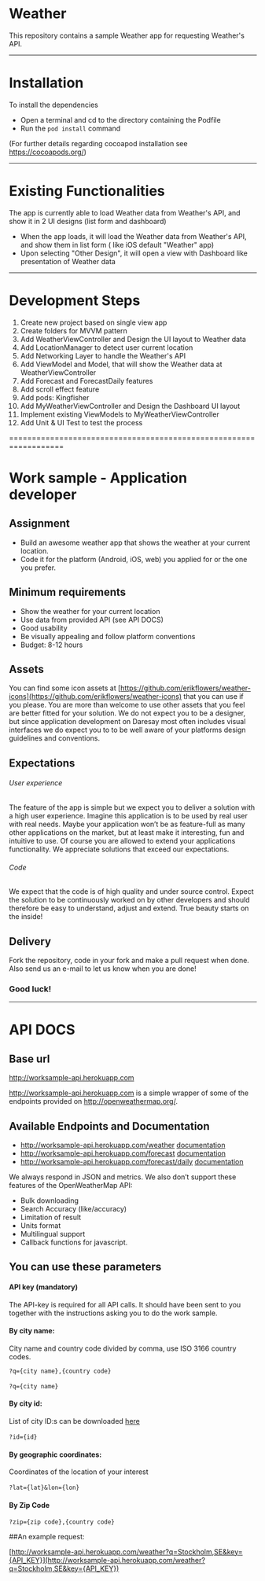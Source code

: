 Weather
======

This repository contains a sample Weather app for requesting Weather's API.


---
# Installation

To install the dependencies
* Open a terminal and cd to the directory containing the Podfile
* Run the `pod install` command

(For further details regarding cocoapod installation see https://cocoapods.org/)


---
# Existing Functionalities

The app is currently able to load Weather data from Weather's API, and show it in 2 UI designs (list form and dashboard)

* When the app loads, it will load the Weather data from Weather's API, and show them in list form ( like iOS default "Weather" app)
* Upon selecting "Other Design", it will open a view with Dashboard like presentation of Weather data

---
# Development Steps

1. Create new project based on single view app
2. Create folders for MVVM pattern
3. Add WeatherViewController and Design the UI layout to Weather data
4. Add LocationManager to detect user current location
5. Add Networking Layer to handle the Weather's API
6. Add ViewModel and Model, that will show the Weather data at WeatherViewController
7. Add Forecast and ForecastDaily features
8. Add scroll effect feature
9. Add pods: Kingfisher
10. Add MyWeatherViewController and Design the Dashboard UI layout
11. Implement existing ViewModels to MyWeatherViewController
10. Add Unit & UI Test to test the process




==================================================================


# Work sample - Application developer

## Assignment

- Build an awesome weather app that shows the weather at your current  location.
- Code it for the platform (Android, iOS, web) you applied for or the one you prefer.

## Minimum requirements
- Show the weather for your current location
- Use data from provided API (see API DOCS)
- Good usability
- Be visually appealing and follow platform conventions
- Budget: 8-12 hours

## Assets
You can find some icon assets at [https://github.com/erikflowers/weather-icons](https://github.com/erikflowers/weather-icons) that you can use if you please. You are more than welcome to use other assets that you feel are better fitted for your solution. We do not expect you to be a designer, but since application development on Daresay most often includes visual interfaces we do expect you to to be well aware of your platforms design guidelines and conventions.

## Expectations
###### User experience
The feature of the app is simple but we expect you to deliver a solution with a high user experience. Imagine this application is to be used by real user with real needs. Maybe your application won’t be as feature-full as many other applications on the market, but at least make it interesting, fun and intuitive to use. Of course you are allowed to extend your applications functionality. We appreciate solutions that exceed our expectations.

###### Code
We expect that the code is of high quality and under source control. Expect the solution to be continuously worked on by other developers and should therefore be easy to understand, adjust and extend. True beauty starts on the inside!

## Delivery
Fork the repository, code in your fork and make a pull request when done. Also send us an e-mail to let us know when you are done!

### Good luck!

---


# API DOCS

## Base url
http://worksample-api.herokuapp.com


http://worksample-api.herokuapp.com is a simple wrapper of some of the endpoints provided on http://openweathermap.org/.

## Available Endpoints and Documentation
- http://worksample-api.herokuapp.com/weather [documentation](http://openweathermap.org/current)
- http://worksample-api.herokuapp.com/forecast [documentation](http://openweathermap.org/forecast5)
- http://worksample-api.herokuapp.com/forecast/daily [documentation](http://openweathermap.org/forecast16)

We always respond in JSON and metrics.
We also don’t support these features of the OpenWeatherMap API:

- Bulk downloading
- Search Accuracy (like/accuracy)
- Limitation of result
- Units format
- Multilingual support
- Callback functions for javascript.
​

## You can use these parameters

#### API key (mandatory)
The API-key is required for all API calls. It should have been sent to you together with the instructions asking you to do the work sample.

#### By city name:
City name and country code divided by comma, use ISO 3166 country codes.

`?q={city name},{country code}`

`?q={city name}`
​
#### By city id:
List of city ID:s can be downloaded [here](http://bulk.openweathermap.org/sample/)

`?id={id}`
​
#### By geographic coordinates:
Coordinates of the location of your interest

`?lat={lat}&lon={lon}`
​
#### By Zip Code
`?zip={zip code},{country code}`

##An example request:

[http://worksample-api.herokuapp.com/weather?q=Stockholm,SE&key={API_KEY}](http://worksample-api.herokuapp.com/weather?q=Stockholm,SE&key={API_KEY})
